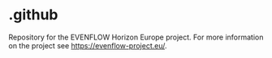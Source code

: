 # .github
Repository for the EVENFLOW Horizon Europe project. For more information on the project see https://evenflow-project.eu/.
